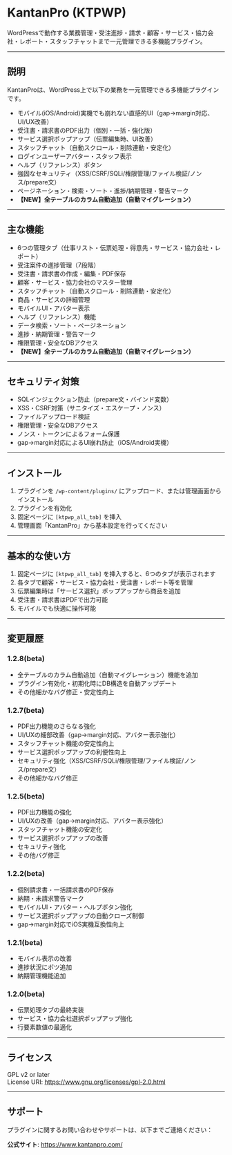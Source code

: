 # KantanPro (KTPWP)

WordPressで動作する業務管理・受注進捗・請求・顧客・サービス・協力会社・レポート・スタッフチャットまで一元管理できる多機能プラグイン。

---

## 説明
KantanProは、WordPress上で以下の業務を一元管理できる多機能プラグインです。
- モバイル(iOS/Android)実機でも崩れない直感的UI（gap→margin対応、UI/UX改善）
- 受注書・請求書のPDF出力（個別・一括・強化版）
- サービス選択ポップアップ（伝票編集時、UI改善）
- スタッフチャット（自動スクロール・削除連動・安定化）
- ログインユーザーアバター・スタッフ表示
- ヘルプ（リファレンス）ボタン
- 強固なセキュリティ（XSS/CSRF/SQLi/権限管理/ファイル検証/ノンス/prepare文）
- ページネーション・検索・ソート・進捗/納期管理・警告マーク
- **【NEW】全テーブルのカラム自動追加（自動マイグレーション）**

---

## 主な機能
- 6つの管理タブ（仕事リスト・伝票処理・得意先・サービス・協力会社・レポート）
- 受注案件の進捗管理（7段階）
- 受注書・請求書の作成・編集・PDF保存
- 顧客・サービス・協力会社のマスター管理
- スタッフチャット（自動スクロール・削除連動・安定化）
- 商品・サービスの詳細管理
- モバイルUI・アバター表示
- ヘルプ（リファレンス）機能
- データ検索・ソート・ページネーション
- 進捗・納期管理・警告マーク
- 権限管理・安全なDBアクセス
- **【NEW】全テーブルのカラム自動追加（自動マイグレーション）**

---

## セキュリティ対策
- SQLインジェクション防止（prepare文・バインド変数）
- XSS・CSRF対策（サニタイズ・エスケープ・ノンス）
- ファイルアップロード検証
- 権限管理・安全なDBアクセス
- ノンス・トークンによるフォーム保護
- gap→margin対応によるUI崩れ防止（iOS/Android実機）

---

## インストール
1. プラグインを `/wp-content/plugins/` にアップロード、または管理画面からインストール
2. プラグインを有効化
3. 固定ページに `[ktpwp_all_tab]` を挿入
4. 管理画面「KantanPro」から基本設定を行ってください

---

## 基本的な使い方
1. 固定ページに `[ktpwp_all_tab]` を挿入すると、6つのタブが表示されます
2. 各タブで顧客・サービス・協力会社・受注書・レポート等を管理
3. 伝票編集時は「サービス選択」ポップアップから商品を追加
4. 受注書・請求書はPDFで出力可能
5. モバイルでも快適に操作可能

---

## 変更履歴
### 1.2.8(beta)
- 全テーブルのカラム自動追加（自動マイグレーション）機能を追加
- プラグイン有効化・初期化時にDB構造を自動アップデート
- その他細かなバグ修正・安定性向上

### 1.2.7(beta)
- PDF出力機能のさらなる強化
- UI/UXの細部改善（gap→margin対応、アバター表示強化）
- スタッフチャット機能の安定性向上
- サービス選択ポップアップの利便性向上
- セキュリティ強化（XSS/CSRF/SQLi/権限管理/ファイル検証/ノンス/prepare文）
- その他細かなバグ修正

### 1.2.5(beta)
- PDF出力機能の強化
- UI/UXの改善（gap→margin対応、アバター表示強化）
- スタッフチャット機能の安定化
- サービス選択ポップアップの改善
- セキュリティ強化
- その他バグ修正

### 1.2.2(beta)
- 個別請求書・一括請求書のPDF保存
- 納期・未請求警告マーク
- モバイルUI・アバター・ヘルプボタン強化
- サービス選択ポップアップの自動クローズ制御
- gap→margin対応でiOS実機互換性向上

### 1.2.1(beta)
- モバイル表示の改善
- 進捗状況にボツ追加
- 納期管理機能追加

### 1.2.0(beta)
- 伝票処理タブの最終実装
- サービス・協力会社選択ポップアップ強化
- 行要素数値の最適化

---

## ライセンス
GPL v2 or later  
License URI: https://www.gnu.org/licenses/gpl-2.0.html

---

## サポート
プラグインに関するお問い合わせやサポートは、以下までご連絡ください：

**公式サイト**: https://www.kantanpro.com/